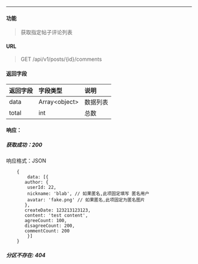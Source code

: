 -----------

#### 功能

> 获取指定帖子评论列表

#### URL

> GET /api/v1/posts/{id}/comments

#### 返回字段

|返回字段|字段类型|说明 |
|:----- |:------|:----------------------------- |
|data | Array\<object> | 数据列表 |
|total | int | 总数 |

#### 响应：
##### 获取成功：200
响应格式：JSON
```
	{
		data: [{
       author: {
        userId: 22,
        nickname: 'blab', // 如果匿名,此项固定填写 匿名用户
        avatar: 'fake.png' // 如果匿名,此项固定为匿名图片
       },
       createDate: 123213123123,
       content: 'test content',
       agreeCount: 100,
       disagreeCount: 200,
       commentCount: 200
		}]
	}
```
##### 分区不存在: 404